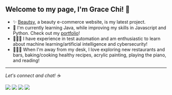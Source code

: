 ## Welcome to my page, I'm Grace Chi! 👋 
  
* ✨ [Beautsy](https://shop-beautsy.onrender.com/), a beauty e-commerce website, is my latest project.
* 🌱 I'm currently learning Java, while improving my skills in Javascript and Python. Check out my [portfolio](https://graceechi.github.io/)!
* 👩🏻‍💻 I have experience in test automation and am enthusiastic to learn about machine learning/artificial intelligence and cybersecurity!
* 👩🏻‍🍳 When I'm away from my desk, I love exploring new restaurants and bars, baking/cooking healthy recipes, acrylic painting, playing the piano, and reading!

<hr>

<i>Let's connect and chat!<i> ☕️

[<img src="https://img.shields.io/badge/Portfolio-%23000000.svg?style=for-the-badge&logo=firefox&logoColor=#FF7139">](https://graceechi.github.io/)
[<img src="https://img.shields.io/badge/LinkedIn-0077B5?style=for-the-badge&logo=linkedin&logoColor=white">](https://www.linkedin.com/in/graceechi)
[<img src="https://img.shields.io/badge/Gmail-D14836?style=for-the-badge&logo=gmail&logoColor=white">](mailto:gracetrc7@gmail.com)
[<img src="https://img.shields.io/badge/GitHub-%2312100E.svg?&style=for-the-badge&logo=Github&logoColor=white">](https://github.com/graceechi)

<!-- <hr> 
  
<!-- ![Grace Chi's GitHub Stats](https://github-readme-stats.vercel.app/api?username=graceechi&show_icons=true&theme=tokyonight)<br/>
<!-- ![](https://github-readme-streak-stats.herokuapp.com/?user=graceechi&theme=react&hide_border=false) -->
  
<!--![JavaScript](https://img.shields.io/badge/JavaScript-323330?style=for-the-badge&logo=javascript&logoColor=F7DF1E)
![React](https://img.shields.io/badge/React-20232A?style=for-the-badge&logo=react&logoColor=61DAFB)
![Redux](https://img.shields.io/badge/Redux-593D88?style=for-the-badge&logo=redux&logoColor=white)
![Python](https://img.shields.io/badge/Python-FFD43B?style=for-the-badge&logo=python&logoColor=blue)
![HTML5](https://img.shields.io/badge/HTML5-E34F26?style=for-the-badge&logo=html5&logoColor=white)
![CSS3](https://img.shields.io/badge/CSS3-1572B6?style=for-the-badge&logo=css3&logoColor=white)
![Bootstrap](https://img.shields.io/badge/Bootstrap-563D7C?style=for-the-badge&logo=bootstrap&logoColor=white)
![Pug](https://img.shields.io/badge/Pug-E3C29B?style=for-the-badge&logo=pug&logoColor=black)

![Flask](https://img.shields.io/badge/Flask-000000?style=for-the-badge&logo=flask&logoColor=white)
![Node](https://img.shields.io/badge/Node.js-339933?style=for-the-badge&logo=nodedotjs&logoColor=white)
![Express](https://img.shields.io/badge/Express.js-000000?style=for-the-badge&logo=express&logoColor=white)
![PostgreSQL](https://img.shields.io/badge/PostgreSQL-316192?style=for-the-badge&logo=postgresql&logoColor=white)
![Sequelize](https://img.shields.io/badge/Sequelize-52B0E7?style=for-the-badge&logo=Sequelize&logoColor=white)
![NPM](https://img.shields.io/badge/npm-CB3837?style=for-the-badge&logo=npm&logoColor=white)
![Mocha](https://img.shields.io/badge/Mocha-8D6748?style=for-the-badge&logo=Mocha&logoColor=white)
![Chai](https://img.shields.io/badge/chai-A30701?style=for-the-badge&logo=chai&logoColor=white)

![AWS](https://img.shields.io/badge/Amazon_AWS-FF9900?style=for-the-badge&logo=amazonaws&logoColor=white)
![Docker](https://img.shields.io/badge/Docker-2CA5E0?style=for-the-badge&logo=docker&logoColor=white)
![GIT](https://img.shields.io/badge/GIT-E44C30?style=for-the-badge&logo=git&logoColor=white)
![Heroku](https://img.shields.io/badge/Heroku-430098?style=for-the-badge&logo=heroku&logoColor=white)
![Postman](https://img.shields.io/badge/Postman-FF6C37?style=for-the-badge&logo=Postman&logoColor=white)
![Font_Awesome](https://img.shields.io/badge/Font_Awesome-339AF0?style=for-the-badge&logo=fontawesome&logoColor=white)
![Prettier](https://img.shields.io/badge/prettier-1A2C34?style=for-the-badge&logo=prettier&logoColor=F7BA3E)

![MacOS](https://img.shields.io/badge/mac%20os-000000?style=for-the-badge&logo=apple&logoColor=white)

![Profile_Views](https://komarev.com/ghpvc/?username=graceechi&color=green&style=for-the-badge)

![](https://github-readme-stats.vercel.app/api/top-langs/?username=graceechi&theme=react&hide_border=false&include_all_commits=true&count_private=true&layout=compact)



<!-- [![Grace Chi's GitHub Streak](https://github-readme-streak-stats.herokuapp.com/?user=graceechi&theme=radical)](https://github.com/graceechi/github-readme-streak-stats) -->

<!-- [![Grace Chi's Top Languages](https://github-readme-stats.vercel.app/api/top-langs/?username=graceechi&theme=blue-green)](https://github.com/graceechi/github-readme-stats) -->


